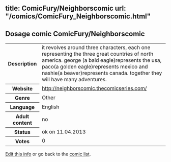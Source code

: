 title: ComicFury/Neighborscomic
url: "/comics/ComicFury_Neighborscomic.html"
---
Dosage comic ComicFury/Neighborscomic
-----------------------------------------

<table class="comicinfo">
<tr>
<th>Description</th><td>it revolves around three characters, each one representing the three great countries of north america. george (a bald eagle)represents the usa, paco(a golden eagle)represents mexico and nashie(a beaver)represents canada. together they will have many adventures.</td>
</tr>
<tr>
<th>Website</th><td><a href="http://neighborscomic.thecomicseries.com/">http://neighborscomic.thecomicseries.com/</a></td>
</tr>
<tr>
<th>Genre</th><td>Other</td>
</tr>
<tr>
<th>Language</th><td>English</td>
</tr>
<tr>
<th>Adult content</th><td>no</td>
</tr>
<tr>
<th>Status</th><td>ok on 11.04.2013</td>
</tr>
<tr>
<th>Votes</th><td>0</div></td>
</tr>
</table>

[Edit this info](/comics/ComicFury_Neighborscomic_edit.html) or go back to the [comic list](../comic-index.html).
